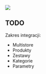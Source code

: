 ![](https://img.shields.io/static/v1?label=Prestashop&message=8.2.1&color=blue)

## TODO

Zakres integracji:

* Multistore
* Produkty
* Zestawy
* Kategorie
* Parametry